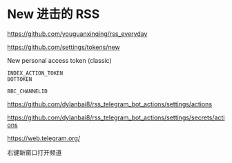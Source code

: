 # New 进击的 RSS

https://github.com/youguanxinqing/rss_everyday

https://github.com/settings/tokens/new

New personal access token (classic)

```
INDEX_ACTION_TOKEN
BOTTOKEN

BBC_CHANNELID
```


https://github.com/dylanbai8/rss_telegram_bot_actions/settings/actions

https://github.com/dylanbai8/rss_telegram_bot_actions/settings/secrets/actions



https://web.telegram.org/

右键新窗口打开频道


